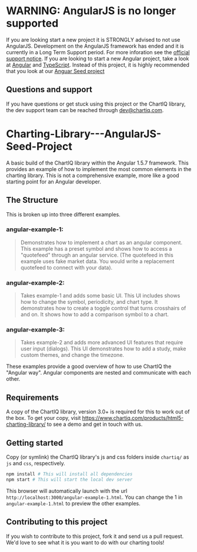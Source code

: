 # WARNING: AngularJS is no longer supported

If you are looking start a new project it is STRONGLY advised to not use AngularJS. Development on the AngularJS framework has ended and it is currently in a Long Term Support period. For more inforation see the [official support notice](https://docs.angularjs.org/misc/version-support-status). If you are looking to start a new Angular project, take a look at [Angular](https://angular.io) and [TypeScript](https://www.typescriptlang.org/index.html). Instead of this project, it is highly recommended that you look at our [Anguar Seed project](https://github.com/ChartIQ/Charting-Library---Angular-Seed-Project)

## Questions and support

If you have questions or get stuck using this project or the ChartIQ library, the dev support team can be reached through [dev@chartiq.com](mailto:dev@chartiq.com).


# Charting-Library---AngularJS-Seed-Project

A basic build of the ChartIQ library within the Angular 1.5.7 framework. This provides an example of how to implement the most common elements in the charting library. This is not a comprehensive example, more like a good starting point for an Angular developer.

## The Structure

This is broken up into three different examples.

### angular-example-1:

>Demonstrates how to implement a chart as an angular component. This example has a preset symbol and shows how to access a "quotefeed" through an angular service. (The quotefeed in this example uses fake market data. You would write a replacement quotefeed to connect with your data).

### angular-example-2:

>Takes example-1 and adds some basic UI. This UI includes shows how to change the symbol, periodicity, and chart type. It demonstrates how to create a toggle control that turns crosshairs of and on. It shows how to add a comparison symbol to a chart.

### angular-example-3:

>Takes example-2 and adds more advanced UI features that require user input (dialogs). This UI demonstrates how to add a study, make custom themes, and change the timezone.

These examples provide a good overview of how to use ChartIQ the "Angular way". Angular components are nested and communicate with each other.

## Requirements

A copy of the ChartIQ library, version 3.0+ is required for this to work out of the box. To get your copy, visit https://www.chartiq.com/products/html5-charting-library/ to see a demo and get in touch with us.

## Getting started

Copy (or symlink) the ChartIQ library's js and css folders inside `chartiq/` as `js` and `css`, respectively.

```sh
npm install # This will install all dependencies
npm start # This will start the local dev server
```

This browser will automatically launch with the url `http://localhost:3000/angular-example-1.html`.
You can change the 1 in `angular-example-1.html` to preview the other examples.

## Contributing to this project

If you wish to contribute to this project, fork it and send us a pull request.
We'd love to see what it is you want to do with our charting tools!

